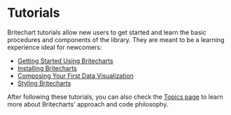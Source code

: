# Tutorials
Britechart tutorials allow new users to get started and learn the basic procedures and components of the library. They are meant to be a learning experience ideal for newcomers:

* [Getting Started Using Britecharts][gettingStarted]
* [Installing Britecharts][installingBritecharts]
* [Composing Your First Data Visualization][composingDataviz]
* [Styling Britecharts][stylingBritecharts]

After following these tutorials, you can also check the [Topics page][topicsIndex] to learn more about Britecharts' approach and code philosophy.

[gettingStarted]: http://eventbrite.github.io/britecharts/getting-started.html
[installingBritecharts]: http://eventbrite.github.io/britecharts/installing-britecharts.html
[composingDataviz]: http://eventbrite.github.io/britecharts/composing-dataviz.html
[stylingBritecharts]: http://eventbrite.github.io/britecharts/styling-charts.html
[topicsIndex]: http://eventbrite.github.io/britecharts/topics-index.html
